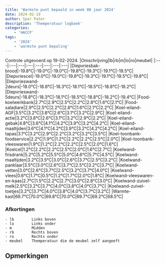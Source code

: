 ```yaml
---
title: 'Warmste punt bepaald in week 08 jaar 2024'
date: 2024-02-19
author: Spar Pater
description: 'Themperatuur logboek'
categories:
    - 'HACCP'
tags:
    - '2024'
    - 'warmste punt bepaling'
---
```

Controle uitgevoerd op 19-02-2024.
|Omschrijving|lb|rb|m|lo|ro|meubel|
|:---|:---|:---|:---|:---|:---|:---|:---|
|Diepvriesbak-brood|-19.8°C|-19.0°C|-19.0°C|-19.8°C|-19.3°C|-19.1°C|-19.5°C|
|Diepvriescel|-19.0°C|-19.0°C|-19.8°C|-19.3°C|-19.1°C|-19.5°C|-19.8°C|
|Diepvrieswand-2deurs|-18.0°C|-18.8°C|-18.3°C|-18.1°C|-18.5°C|-18.8°C|-18.2°C|
|Diepvrieswand-5deurs|-18.8°C|-18.3°C|-18.1°C|-18.5°C|-18.8°C|-18.2°C|-19.4°C|
|Food-koelwerkbank|2.7°C|2.9°C|2.5°C|2.2°C|2.8°C|1.6°C|2.1°C|
|Food-saladiare|2.9°C|2.5°C|2.2°C|2.8°C|1.6°C|2.1°C|2.2°C|
|Koel-eiland-AGF|3.5°C|3.2°C|3.8°C|2.6°C|3.1°C|3.2°C|2.9°C|
|Koel-eiland-actie|3.2°C|3.8°C|2.6°C|3.1°C|3.2°C|2.9°C|2.2°C|
|Koel-eiland-gebak|4.8°C|3.6°C|4.1°C|4.2°C|3.9°C|3.2°C|4.2°C|
|Koel-eiland-maaltijden|3.6°C|4.1°C|4.2°C|3.9°C|3.2°C|4.2°C|4.2°C|
|Koel-eiland-tapas|3.1°C|3.2°C|2.9°C|2.2°C|3.2°C|3.2°C|3.5°C|
|Koel-toonbank-foodservice|2.2°C|1.9°C|1.2°C|2.2°C|2.2°C|2.5°C|2.0°C|
|Koel-toonbank-vleeswaren|1.9°C|1.2°C|2.2°C|2.2°C|2.5°C|2.0°C|1.6°C|
|Koelcel|1.2°C|2.2°C|2.2°C|2.5°C|2.0°C|1.6°C|2.7°C|
|Koelwand-frisdrank|5.2°C|5.2°C|5.5°C|5.0°C|4.6°C|5.7°C|4.5°C|
|Koelwand-maaltijden|3.2°C|3.5°C|3.0°C|2.6°C|3.7°C|2.5°C|3.2°C|
|Koelwand-panklaar|3.5°C|3.0°C|2.6°C|3.7°C|2.5°C|3.2°C|3.7°C|
|Koelwand-vetten|3.0°C|2.6°C|3.7°C|2.5°C|3.2°C|3.7°C|4.0°C|
|Koelwand-vlees|0.6°C|1.7°C|0.5°C|1.2°C|1.7°C|2.0°C|1.8°C|
|Koelwand-vleeswaren-en-kaas|2.7°C|1.5°C|2.2°C|2.7°C|3.0°C|2.8°C|3.0°C|
|Koelwand-zuivel-melk|2.5°C|3.2°C|3.7°C|4.0°C|3.8°C|4.0°C|3.7°C|
|Koelwand-zuivel-toetjes|3.2°C|3.7°C|4.0°C|3.8°C|4.0°C|3.7°C|3.2°C|
|Warmte-kast|69.7°C|70.0°C|69.8°C|70.0°C|69.7°C|69.2°C|68.5°C|

### Afkortingen
    - lb        Links boven
    - lo        Links onder
    - m         Midden
    - rb        Rechts boven
    - ro        Rechts onder
    - meubel    Themperatuur die de meubel zelf aangeeft

## Opmerkingen


